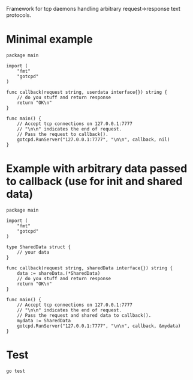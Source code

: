 Framework for tcp daemons handling arbitrary request->response text protocols.

# Minimal example
```
package main

import (
    "fmt"
    "gotcpd"
)

func callback(request string, userdata interface{}) string {
    // do you stuff and return response
    return "OK\n"
}

func main() {
    // Accept tcp connections on 127.0.0.1:7777
    // "\n\n" indicates the end of request.
    // Pass the request to callback().
    gotcpd.RunServer("127.0.0.1:7777", "\n\n", callback, nil)
} 
```

# Example with arbitrary data passed to callback (use for init and shared data)
```
package main

import (
    "fmt"
    "gotcpd"
)

type SharedData struct {
    // your data
}

func callback(request string, sharedData interface{}) string {
    data := shareData.(*SharedData)
    // do you stuff and return response
    return "OK\n"
}

func main() {
    // Accept tcp connections on 127.0.0.1:7777
    // "\n\n" indicates the end of request.
    // Pass the request and shared data to callback().
    mydata := SharedData
    gotcpd.RunServer("127.0.0.1:7777", "\n\n", callback, &mydata)
} 
```

# Test
```
go test
```

